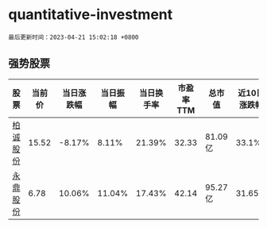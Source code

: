 # quantitative-investment

`最后更新时间：2023-04-21 15:02:18 +0800`

## 强势股票

|股票|当前价|当日涨跌幅|当日振幅|当日换手率|市盈率TTM|总市值|近10日涨跌幅|
|----|----|----|----|----|----|----|----|
|[柏诚股份](https://xueqiu.com/S/SH601133)|15.52|-8.17%|8.11%|21.39%|32.33|81.09亿|33.1%|
|[永鼎股份](https://xueqiu.com/S/SH600105)|6.78|10.06%|11.04%|17.43%|42.14|95.27亿|31.65%|
